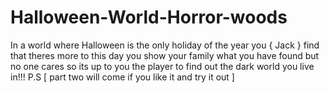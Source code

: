 # Halloween-World-Horror-woods
In a world where Halloween is the only holiday of the year you { Jack } find that theres more to this day you show your family what you have found but no one cares so its up to you the player to find out the dark world you live in!!! P.S [ part two will come if you like it and try it out ]
